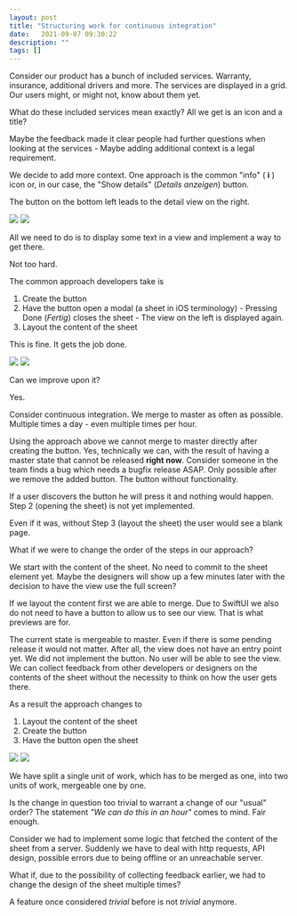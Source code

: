 ```yaml
---
layout: post
title: "Structuring work for continuous integration"
date:   2021-09-07 09:30:22
description: ""
tags: []
---
```


Consider our product has a bunch of included services. Warranty, insurance, additional drivers and more. The services are displayed in a grid. Our users might, or might not, know about them yet.

What do these included services mean exactly? All we get is an icon and a title?

Maybe the feedback made it clear people had further questions when looking at the services - Maybe adding additional context is a legal requirement.

We decide to add more context. One approach is the common "info" ( __i__ ) icon or, in our case, the "Show details" (_Details anzeigen_) button.

The button on the bottom left leads to the detail view on the right.

<p class="image__pair">
<img src="https://www.dropbox.com/s/i5wzoc8vl15xffo/details.PNG?raw=1" class="image__ios image__ios-left"/>
<img src="https://www.dropbox.com/s/qydqa5u79fu7qro/context.PNG?raw=1" class="image__ios image__ios-right"/>
</p>
All we need to do is to display some text in a view and implement a way to get there.

Not too hard.

The common approach developers take is

1. Create the button
2. Have the button open a modal (a sheet in iOS terminology) - Pressing Done (_Fertig_) closes the sheet - The view on the left is displayed again.
3. Layout the content of the sheet

This is fine. It gets the job done.

<p class="image__pair">
<img src="https://www.dropbox.com/s/uec3l2llz8yyssq/step_1.PNG?raw=1" class="image__ios image__ios-left"/>
<img src="https://www.dropbox.com/s/uwsm128xg1e7lq8/step_23.PNG?raw=1" class="image__ios image__ios-right"/>
</p>

Can we improve upon it?

Yes.

Consider continuous integration. We merge to master as often as possible. Multiple times a day - even multiple times per hour.

Using the approach above we cannot merge to master directly after creating the button. Yes, technically we can, with the result of having a master state
that cannot be released __right now__. Consider someone in the team finds a bug which needs a bugfix release ASAP. Only possible after we remove the added button. The button without functionality.

If a user discovers the button he will press it and nothing would happen. Step 2 (opening the sheet) is not yet implemented.

Even if it was, without Step 3 (layout the sheet) the user would see a blank page.

What if we were to change the order of the steps in our approach?

We start with the content of the sheet. No need to commit to the sheet element yet. Maybe the designers will show up a few minutes later with the decision
to have the view use the full screen?

If we layout the content first we are able to merge. Due to SwiftUI we also do not need to have a button to allow us to see our view. That is what previews are for.

The current state is mergeable to master. Even if there is some pending release it would not matter. After all, the view does not have an entry point yet. We did not implement the button. No user will be able to see the view. We can collect feedback from other developers or designers on the contents of the sheet without the necessity to think on how the user gets there.

As a result the approach changes to

1. Layout the content of the sheet
2. Create the button
3. Have the button open the sheet

<p class="image__pair">
<img src="https://www.dropbox.com/s/f1r1lze8s5urgrr/step_3a.png?raw=1" class="image__ios image__ios-left"/>
<img src="https://www.dropbox.com/s/75jklgiwh72zqtz/step_23a.png?raw=1" class="image__ios image__ios-right"/>
</p>

We have split a single unit of work, which has to be merged as one, into two units of work, mergeable one by one.

Is the change in question too trivial to warrant a change of our "usual" order? The statement _"We can do this in an hour"_ comes to mind. Fair enough.

Consider we had to implement some logic that fetched the content of the sheet from a server. Suddenly we have to deal with http requests, API design, possible errors due to being offline or an unreachable server.

What if, due to the possibility of collecting feedback earlier, we had to change the design of the sheet multiple times?

A feature once considered _trivial_ before is not _trivial_ anymore.


